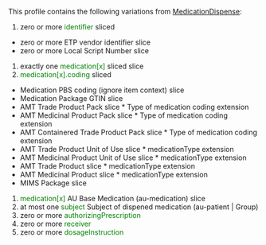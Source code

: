 This profile contains the following variations from [MedicationDispense](http://hl7.org/fhir/STU3/MedicationDispense):



1. zero or more <span style='color:green'>identifier</span>  sliced
  * zero or more ETP vendor identifier slice
  * zero or more Local Script Number slice
1. exactly one <span style='color:green'>medication[x]</span>  sliced
   slice
1.  <span style='color:green'>medication[x].coding</span>  sliced
  *  Medication PBS coding (ignore item context) slice
  *  Medication Package GTIN slice
  *  AMT Trade Product Pack slice
    *  Type of medication coding extension
  *  AMT Medicinal Product Pack slice
    *  Type of medication coding extension
  *  AMT Containered Trade Product Pack slice
    *  Type of medication coding extension
  *  AMT Trade Product Unit of Use slice
    *  medicationType extension
  *  AMT Medicinal Product Unit of Use slice
    *  medicationType extension
  *  AMT Trade Product slice
    *  medicationType extension
  *  AMT Medicinal Product slice
    *  medicationType extension
  *  MIMS Package slice
1.  <span style='color:green'>medication[x]</span> AU Base Medication (au-medication) slice
1. at most one <span style='color:green'>subject</span> Subject of dispened medication (au-patient \| Group)
1. zero or more <span style='color:green'>authorizingPrescription</span> 
1. zero or more <span style='color:green'>receiver</span> 
1. zero or more <span style='color:green'>dosageInstruction</span> 
